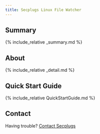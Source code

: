 ```yaml
---
title: Secplugs Linux File Watcher
---
```

## Summary
{% include_relative _summary.md %}

## About
{% include_relative _detail.md %}

## Quick Start Guide
{% include_relative QuickStartGuide.md %}

## Contact
Having trouble? [Contact Secplugs ](https://secplugs.com/contacts)
